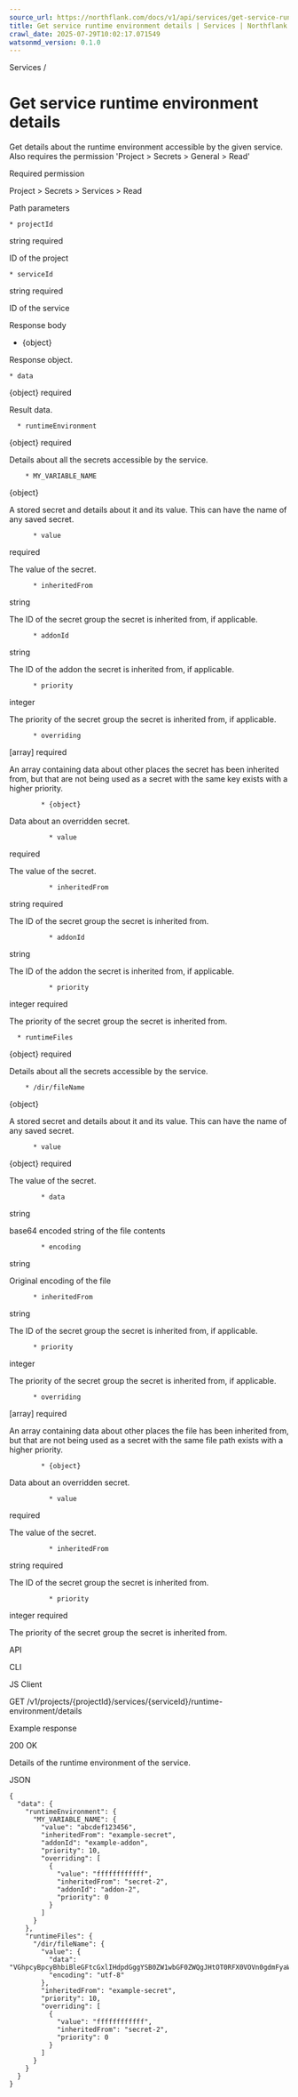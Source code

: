```yaml
---
source_url: https://northflank.com/docs/v1/api/services/get-service-runtime-environment-details
title: Get service runtime environment details | Services | Northflank API docs
crawl_date: 2025-07-29T10:02:17.071549
watsonmd_version: 0.1.0
---
```


Services / 

# Get service runtime environment details

Get details about the runtime environment accessible by the given service. Also requires the permission 'Project > Secrets > General > Read'

Required permission

Project > Secrets > Services > Read

Path parameters

    * projectId

string required

ID of the project

    * serviceId

string required

ID of the service




Response body

  * {object}

Response object.

    * data

{object} required

Result data.

      * runtimeEnvironment

{object} required

Details about all the secrets accessible by the service.

        * MY_VARIABLE_NAME

{object}

A stored secret and details about it and its value. This can have the name of any saved secret.

          * value

required

The value of the secret.

          * inheritedFrom

string

The ID of the secret group the secret is inherited from, if applicable.

          * addonId

string

The ID of the addon the secret is inherited from, if applicable.

          * priority

integer

The priority of the secret group the secret is inherited from, if applicable.

          * overriding

[array] required

An array containing data about other places the secret has been inherited from, but that are not being used as a secret with the same key exists with a higher priority.

            * {object}

Data about an overridden secret.

              * value

required

The value of the secret.

              * inheritedFrom

string required

The ID of the secret group the secret is inherited from.

              * addonId

string

The ID of the addon the secret is inherited from, if applicable.

              * priority

integer required

The priority of the secret group the secret is inherited from.

      * runtimeFiles

{object} required

Details about all the secrets accessible by the service.

        * /dir/fileName

{object}

A stored secret and details about it and its value. This can have the name of any saved secret.

          * value

{object} required

The value of the secret.

            * data

string

base64 encoded string of the file contents

            * encoding

string

Original encoding of the file

          * inheritedFrom

string

The ID of the secret group the secret is inherited from, if applicable.

          * priority

integer

The priority of the secret group the secret is inherited from, if applicable.

          * overriding

[array] required

An array containing data about other places the file has been inherited from, but that are not being used as a secret with the same file path exists with a higher priority.

            * {object}

Data about an overridden secret.

              * value

required

The value of the secret.

              * inheritedFrom

string required

The ID of the secret group the secret is inherited from.

              * priority

integer required

The priority of the secret group the secret is inherited from.




API

CLI

JS Client

GET /v1/projects/{projectId}/services/{serviceId}/runtime-environment/details

Example response

200 OK

Details of the runtime environment of the service.

JSON
    
    
    {
      "data": {
        "runtimeEnvironment": {
          "MY_VARIABLE_NAME": {
            "value": "abcdef123456",
            "inheritedFrom": "example-secret",
            "addonId": "example-addon",
            "priority": 10,
            "overriding": [
              {
                "value": "ffffffffffff",
                "inheritedFrom": "secret-2",
                "addonId": "addon-2",
                "priority": 0
              }
            ]
          }
        },
        "runtimeFiles": {
          "/dir/fileName": {
            "value": {
              "data": "VGhpcyBpcyBhbiBleGFtcGxlIHdpdGggYSB0ZW1wbGF0ZWQgJHtOT0RFX0VOVn0gdmFyaWFibGU=",
              "encoding": "utf-8"
            },
            "inheritedFrom": "example-secret",
            "priority": 10,
            "overriding": [
              {
                "value": "ffffffffffff",
                "inheritedFrom": "secret-2",
                "priority": 0
              }
            ]
          }
        }
      }
    }